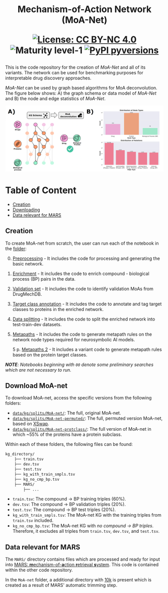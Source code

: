 <h1 align="center">
Mechanism-of-Action Network (MoA-Net)
<br>

[![License: CC BY-NC 4.0](https://img.shields.io/badge/License-CC_BY--NC_4.0-lightgrey.svg)]()
![Maturity level-1](https://img.shields.io/badge/Maturity%20Level-ML--1-yellow)
[![PyPI pyversions](https://img.shields.io/badge/python-%3E%3D3.8-brightgreen)](https://img.shields.io/badge/python-%3E%3D3.8-brightgreen)

</h1>


This is the code repository for the creation of *MoA-Net* and all of its variants. The network can be used for benchmarking purposes for interpretable drug discovery approaches.

*MoA-Net* can be used by graph based algorithms for MoA deconvolution. The figure below shows: A) the graph schema or data model of *MoA-Net* and B) the node and edge statistics of *MoA-Net*.

![MoAnet](figures/Neurosymbolic_schema.png)

# Table of Content
* [Creation](#creation)
* [Downloading](#download)
* [Data relevant for MARS](#data)


<a name="creation"></a>
## Creation

To create MoA-net from scratch, the user can run each of the notebook in the [folder](notebooks):

0. [Preprocessing](notebooks/0_preprocessing.ipynb) - It includes the code for processing and generating the basic network.

1. [Enrichment](notebooks/1_enrichment.ipynb) - It includes the code to enrich compound - biological process (BP) pairs in the data.

1. [Validation set](notebooks/2_validation_moas.ipynb) - It includes the code to identify validation MoAs from DrugMechDB. 

1. [Target class annotation](notebooks/3_uniprot_keywords.ipynb) - It includes the code to annotate and tag target classes to proteins in the enriched network.

1. [Data splitting](notebooks/4_train_test_splits.ipynb) - It includes the code to split the enriched network into test-train-dev datasets.

1. [Metapaths](notebooks/5_metapath_generation.ipynb) - It includes the code to generate metapath rules on the network node types required for neurosymbolic AI models.

    5  p. [Metapaths 2](notebooks/5_p_metapath_generation.ipynb) - It includes a variant code to generate metapath rules based on the protein target classes.

***NOTE**: Notebooks beginning with `00` denote some preliminary searches which are not necessary to run.*


<a name="download"></a>
## Download MoA-net

To download MoA-net, access the specific versions from the following folders:

- [`data/kg/splits/MoA-net/`](data/kg/splits/MoA-net/): The full, original MoA-net.
- [`data/kg/splits/MoA-net-permuted/`](data/kg/splits/MoA-net-permuted/): The full, permuted version MoA-net, based on [XSwap](https://pubmed.ncbi.nlm.nih.gov/38323677/).
- [`data/kg/splits/MoA-net-protclass/`](data/kg/splits/MoA-net-protclass/): The full version of MoA-net in which ~55% of the proteins have a protein subclass.

Within each of these folders, the following files can be found:

```
kg_directory/
    ├── train.tsv
    ├── dev.tsv
    ├── test.tsv
    ├── kg_with_train_smpls.tsv
    ├── kg_no_cmp_bp.tsv
    ├── MARS/
        ├── ...
```
- `train.tsv`: The compound -> BP training triples (60%).
- `dev.tsv`: The compound -> BP validation triples (20%).
- `test.tsv`: The compound -> BP test triples (20%).
- `kg_with_train_smpls.tsv`: The MoA-net KG with the training triples from `train.tsv` included.
- `kg_no_cmp_bp.tsv`: The MoA-net KG with *no compound -> BP triples*. Therefore, it excludes all triples from `train.tsv`, `dev.tsv`, and `test.tsv`.

## Data relevant for MARS

The `MARS/` directory contains files which are processed and ready for input into [MARS: **m**echanism-of-**a**ction **r**etrieval **s**ystem](hidden). This code is contained within the other code repository.

In the `MoA-net` folder, a additional directory with [10k](data/kg/splits/MoA-net/10k/) is present which is created as a result of MARS' automatic trimming step.
